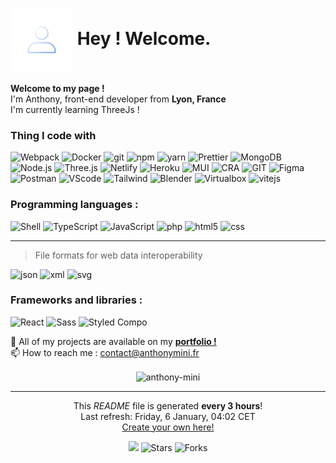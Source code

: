<h1> <img src="./src/avatar-gradient.gif" width="100" align="center"> Hey ! Welcome. </h1>

<p> 
  <b> Welcome to my page ! </b>
  </br>
  I'm Anthony, front-end developer from <b>Lyon, France</b>
  </br>
  I'm currently learning ThreeJs ! 
  </br>
</p>
<h3>Thing I code with</h3>
<p>
  
  
  
  <img alt="Webpack" src="https://img.shields.io/badge/-Webpack-8DD6F9?style=for-the-badge&logo=webpack&logoColor=white" />
  <img alt="Docker" src="https://img.shields.io/badge/-Docker-46a2f1?style=for-the-badge&logo=docker&logoColor=white" />
  
  <img alt="git" src="https://img.shields.io/badge/-Git-F05032?style=for-the-badge&logo=git&logoColor=white" />
  <img alt="npm" src="https://img.shields.io/badge/-NPM-CB3837?style=for-the-badge&logo=npm&logoColor=white" />
  <img alt="yarn" src="https://img.shields.io/badge/-Yarn-45b8d8?style=for-the-badge&logo=yarn&logoColor=white" />
  
  <img alt="Prettier" src="https://img.shields.io/badge/-Prettier-F7B93E?style=for-the-badge&logo=prettier&logoColor=white" />
  <img alt="MongoDB" src="https://img.shields.io/badge/-MongoDB-13aa52?style=for-the-badge&logo=mongodb&logoColor=white" />
  <img alt="Node.js" src="https://img.shields.io/badge/-Nodejs-43853d?style=for-the-badge&logo=Node.js&logoColor=white" />
  <img alt="Three.js" src="https://img.shields.io/badge/-Three.js-000000?style=for-the-badge&logo=three.js&logoColor=white" />
  <img alt="Netlify" src="https://img.shields.io/badge/-Netlify-000000?style=for-the-badge&logo=netlify&logoColor=white" />
  <img alt="Heroku" src="https://img.shields.io/badge/-Heroku-000000?style=for-the-badge&logo=heroku&logoColor=white" />
 
  <img alt="MUI" src="https://img.shields.io/badge/-Material UI-000000?style=for-the-badge&logo=mui&logoColor=white" />
  <img alt="CRA" src="https://img.shields.io/badge/-Create React App-000000?style=for-the-badge&logo=createreactapp&logoColor=white" />
  <img alt="GIT" src="https://img.shields.io/badge/-Git-000000?style=for-the-badge&logo=git&logoColor=white" />
  <img alt="Figma" src="https://img.shields.io/badge/-Figma-000000?style=for-the-badge&logo=figma&logoColor=white" />
  <img alt="Postman" src="https://img.shields.io/badge/-Postman-000000?style=for-the-badge&logo=postman&logoColor=white" />
  <img alt="VScode" src="https://img.shields.io/badge/-Visual Studio Code-000000?style=for-the-badge&logo=visual-studio-code&logoColor=white" />
  <img alt="Tailwind" src="https://img.shields.io/badge/-tailwind css-000000?style=for-the-badge&logo=tailwindcss&logoColor=white" />
  <img alt="Blender" src="https://img.shields.io/badge/-blender-000000?style=for-the-badge&logo=blender&logoColor=white" />
  <img alt="Virtualbox" src="https://img.shields.io/badge/-virtualbox-000000?style=for-the-badge&logo=virtualbox&logoColor=white" />
  <img alt="vitejs" src="https://img.shields.io/badge/-vite.js-000000?style=for-the-badge&logo=vite&logoColor=white" />
</p>

### Programming languages :

<p>
  <img alt="Shell" src="https://img.shields.io/badge/-Shell-000000?style=for-the-badge&logo=linux&logoColor=white" />
  <img alt="TypeScript" src="https://img.shields.io/badge/-TypeScript-007ACC?style=for-the-badge&logo=typescript&logoColor=white" />
  <img alt="JavaScript" src="https://img.shields.io/badge/-JavaScript-F7B93E?style=for-the-badge&logo=javascript&logoColor=white" />
  <img alt="php" src="https://img.shields.io/badge/-Php-777BB4?style=for-the-badge&logo=php&logoColor=white" />
  <img alt="html5" src="https://img.shields.io/badge/-HTML5-E34F26?style=for-the-badge&logo=html5&logoColor=white" />
  <img alt="css" src="https://img.shields.io/badge/-css3-1572B6?style=for-the-badge&logo=css3&logoColor=white" />
  
  
  -----------
  
> File formats for web data interoperability 
  <p>
    <img alt="json" src="https://img.shields.io/badge/-json-1572B6?style=for-the-badge&logo=json&logoColor=white" />
    <img alt="xml" src="https://img.shields.io/badge/-xml-1572B6?style=for-the-badge&logo=xml&logoColor=white" />
    <img alt="svg" src="https://img.shields.io/badge/-svg-1572B6?style=for-the-badge&logo=svg&logoColor=white" />
  </p>
  
</p>

### Frameworks and libraries :

<p>
 <img alt="React" src="https://img.shields.io/badge/-React-45b8d8?style=for-the-badge&logo=react&logoColor=white" />
 
 <img alt="Sass" src="https://img.shields.io/badge/-Sass-CC6699?style=for-the-badge&logo=sass&logoColor=white" />
 <img alt="Styled Compo" src="https://img.shields.io/badge/-Styled_Components-db7092?style=for-the-badge&logo=styled-components&logoColor=white" />
</p>

<p>  
  🚀 All of my projects are available on my <a href="https://www.anthonymini.fr"> <strong>portfolio !</strong> </a>
  </br>
  📫 How to reach me : <a href="mailto:contact@anthonymini.fr"> contact@anthonymini.fr </a>
</p>

<p align="center"><img align="center" width="350px" height="150px" src="https://github-readme-stats.vercel.app/api/top-langs?username=anthony-mini&show_icons=true&locale=en&layout=compact&theme=react" alt="anthony-mini" /> </p>

------------
<p align="center">This <i>README</i> file is generated <b>every 3 hours</b>!</br>Last refresh: Friday, 6 January, 04:02 CET<br /><a href="https://medium.com/@th.guibert/how-to-create-a-self-updating-readme-md-for-your-github-profile-f8b05744ca91">Create your own here!</a></p>
<p align="center"><img src="https://github.com/thmsgbrt/thmsgbrt/workflows/README%20build/badge.svg" /> <img alt="Stars" src="https://img.shields.io/github/stars/thmsgbrt/thmsgbrt?style=flat-square&labelColor=343b41"/> <img alt="Forks" src="https://img.shields.io/github/forks/thmsgbrt/thmsgbrt?style=flat-square&labelColor=343b41"/></p>

<!-- <p align="center"><img width="100%" height="150px" src="https://github-readme-stats.vercel.app/api/top-langs?username=anthony-mini&show_icons=true&theme=radical" /> </p>





<h2 align="center"> <strong> Skills </strong> </h2>

<h3 align="center">Programming Languages :</h3>
<p align="center"> 
<a href="https://developer.mozilla.org/en-US/docs/Web/JavaScript" target="_blank" rel="noreferrer"> <img               src="https://raw.githubusercontent.com/devicons/devicon/master/icons/javascript/javascript-original.svg" alt="javascript" width="40" height="40" /> 
</a>
&nbsp;&nbsp;&nbsp;
<a href="https://www.php.net" target="_blank" rel="noreferrer"> <img src="https://icongr.am/devicon/php-plain.svg?size=128&color=ffffff" alt="php" width="40" height="40"/> </a> 
</p>

<h3 align="center">Frontend Development :</h3>
<p align="center"> <a href="https://www.w3.org/html/" target="_blank" rel="noreferrer"> <img src="https://raw.githubusercontent.com/devicons/devicon/master/icons/html5/html5-original-wordmark.svg" alt="html5" width="40" height="40"/> 
</a> 
&nbsp;&nbsp;&nbsp;
<a href="https://www.w3schools.com/css/" target="_blank" rel="noreferrer"> <img src="https://raw.githubusercontent.com/devicons/devicon/master/icons/css3/css3-original-wordmark.svg" alt="css3" width="40" height="40"/> 
</a> 
&nbsp;&nbsp;&nbsp;
<a href="https://sass-lang.com" target="_blank" rel="noreferrer"> <img src="https://raw.githubusercontent.com/devicons/devicon/master/icons/sass/sass-original.svg" alt="sass" width="40" height="40"/> </a> 
&nbsp;&nbsp;&nbsp;  
<a href="https://reactjs.org/" target="_blank" rel="noreferrer"> <img src="https://raw.githubusercontent.com/devicons/devicon/master/icons/react/react-original-wordmark.svg" alt="react" width="40" height="40"/> </a> </p>
  
<h3 align="center">Backend Development :</h3>
<p align="center"> 
<a href="https://nodejs.org" target="_blank" rel="noreferrer"> <img src="https://raw.githubusercontent.com/devicons/devicon/master/icons/nodejs/nodejs-original-wordmark.svg" alt="nodejs" width="40" height="40"/> </a> 
&nbsp;&nbsp;&nbsp;
<a href="https://www.mysql.com/" target="_blank" rel="noreferrer"> <img src="https://raw.githubusercontent.com/devicons/devicon/master/icons/mysql/mysql-original-wordmark.svg" alt="mysql" width="40" height="40"/> </a> </p>

<h3 align="center">Software, Tools & Others</h3>

<p align="center"> <a href="https://www.figma.com/" target="_blank" rel="noreferrer"> <img src="https://www.vectorlogo.zone/logos/figma/figma-icon.svg" alt="figma" width="40" height="40"/> 
</a> 
&nbsp;&nbsp;&nbsp;  
<a href="https://www.adobe.com/in/products/illustrator.html" target="_blank" rel="noreferrer"> <img src="https://www.vectorlogo.zone/logos/adobe_illustrator/adobe_illustrator-icon.svg" alt="illustrator" width="40" height="40"/> 
</a> 
&nbsp;&nbsp;&nbsp;
<a href="https://www.photoshop.com/en" target="_blank" rel="noreferrer"> <img src="https://raw.githubusercontent.com/devicons/devicon/master/icons/photoshop/photoshop-line.svg" alt="photoshop" width="40" height="40"/> </a>
&nbsp;&nbsp;&nbsp;
<a href="https://www.adobe.com/products/xd.html" target="_blank" rel="noreferrer"> <img src="https://cdn.worldvectorlogo.com/logos/adobe-xd.svg" alt="xd" width="40" height="40"/> </a> 
 
</br>
<a href="https://www.apple.com/" target="_blank" rel="noreferrer"> <img src="https://icongr.am/devicon/apple-original.svg?size=128&color=ffffff" alt="apple" width="40" height="40" color="white"/> </a>  
&nbsp;&nbsp;&nbsp;
<a href="https://git-scm.com/" target="_blank" rel="noreferrer"> <img src="https://www.vectorlogo.zone/logos/git-scm/git-scm-icon.svg" alt="git" width="40" height="40"/> 
</a> 
&nbsp;&nbsp;&nbsp;
<a href="https://www.linux.org/" target="_blank" rel="noreferrer"> <img src="https://raw.githubusercontent.com/devicons/devicon/master/icons/linux/linux-original.svg" alt="linux" width="40" height="40"/> </a> 
&nbsp;&nbsp;&nbsp;
<a href="https://www.microsoft.com" target="_blank" rel="noreferrer"> <img src="https://cdn.jsdelivr.net/gh/devicons/devicon/icons/windows8/windows8-original.svg" alt="windows" width="40" height="40" color="white"/> </a> </p>
<br/><br/>

<h3 align="center">Documentation Tools</h3>
<p align="center"> 
<a href="https://readthedocs.org/" target="_blank" rel="noreferrer"> <img src="https://upload.wikimedia.org/wikipedia/commons/d/d2/Read-the-docs.png" alt="read the docs" width="40" height="40"/> </a>
</p>

<h2 align="center"> <strong> Connect with me </strong> </h2> </br>

<p align="center"> 
<a href="https://linkedin.com/in/https://www.linkedin.com/in/anthony-mini/" target="blank"><img align="center" src="https://raw.githubusercontent.com/rahuldkjain/github-profile-readme-generator/master/src/images/icons/Social/linked-in-alt.svg" alt="profil linkedin anthony" height="30" width="40" /></a>
&nbsp;&nbsp;&nbsp;
<a href="https://codepen.io/anthony-mini" target="blank"><img align="center" src="https://raw.githubusercontent.com/rahuldkjain/github-profile-readme-generator/master/src/images/icons/Social/codepen.svg" alt="profil code pen anthony" height="30" width="40" /></a> 
</p> <br/> -->
